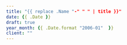 ```yaml
---
title: "{{ replace .Name "-" " " | title }}"
date: {{ .Date }}
draft: true
year_month: {{ .Date.format "2006-01"  }}
client: ""
---
```


